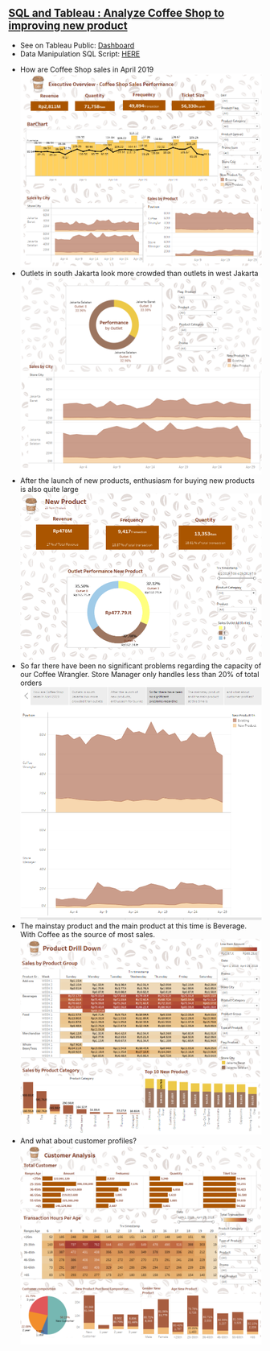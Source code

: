 ## [SQL and Tableau : Analyze Coffee Shop to improving new product]()
- See on Tableau Public: [Dashboard](https://public.tableau.com/app/profile/hani5828/viz/CoffeeShopStory_16613282033970/CoffeShopDataStory)
- Data Manipulation SQL Script: [HERE](https://github.com/Haniaghnia/Hani_Portfolio/blob/main/Tableau/Analyze%20Coffee%20Shop%20to%20improving%20new%20product/Data%20Manipulation.sql)

* How are Coffee Shop sales in April 2019
![](https://github.com/Haniaghnia/Hani_Portfolio/blob/main/Tableau/Analyze%20Coffee%20Shop%20to%20improving%20new%20product/Coffee%20Shop%20story%20(1).PNG)
* Outlets in south Jakarta look more crowded than outlets in west Jakarta
![](https://github.com/Haniaghnia/Hani_Portfolio/blob/main/Tableau/Analyze%20Coffee%20Shop%20to%20improving%20new%20product/Coffee%20Shop%20story%20(2).PNG)
* After the launch of new products, enthusiasm for buying new products is also quite large
![](https://github.com/Haniaghnia/Hani_Portfolio/blob/main/Tableau/Analyze%20Coffee%20Shop%20to%20improving%20new%20product/Coffee%20Shop%20story%20(3).PNG)
* So far there have been no significant problems regarding the capacity of our Coffee Wrangler. Store Manager only handles less than 20% of total orders
![](https://github.com/Haniaghnia/Hani_Portfolio/blob/main/Tableau/Analyze%20Coffee%20Shop%20to%20improving%20new%20product/Coffee%20Shop%20story%20(4).PNG)
* The mainstay product and the main product at this time is Beverage. With Coffee as the source of most sales.
![](https://github.com/Haniaghnia/Hani_Portfolio/blob/main/Tableau/Analyze%20Coffee%20Shop%20to%20improving%20new%20product/Coffee%20Shop%20story%20(5).PNG)
* And what about customer profiles? 
![](https://github.com/Haniaghnia/Hani_Portfolio/blob/main/Tableau/Analyze%20Coffee%20Shop%20to%20improving%20new%20product/Coffee%20Shop%20story%20(6).PNG)
